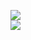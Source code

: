 [![](https://img.shields.io/badge/Made%20With-Github%20Spray-lightgrey.svg?style=for-the-badge&logo=github)](https://github.com/Annihil/github-spray#7429)  
[![](https://i.imgur.com/2DrTn0Z.gif)](https://github.com/Annihil/github-spray)